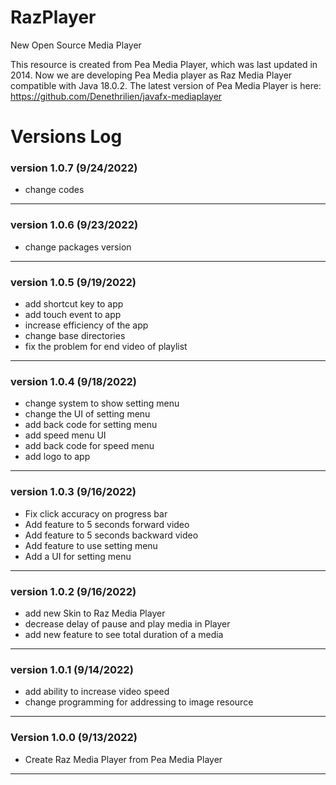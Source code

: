 # RazPlayer
New Open Source Media Player

This resource is created from Pea Media Player, which was last updated in 2014.
Now we are developing Pea Media player as Raz Media Player compatible with Java 18.0.2.
The latest version of Pea Media Player is here: https://github.com/Denethrilien/javafx-mediaplayer




# Versions Log

### version 1.0.7 (9/24/2022)
- change codes

---
### version 1.0.6 (9/23/2022)
- change packages version

---
### version 1.0.5 (9/19/2022)
- add shortcut key to app
- add touch event to app
- increase efficiency of the app
- change base directories
- fix the problem for end video of playlist

---
### version 1.0.4 (9/18/2022)
- change system to show setting menu
- change the UI of setting menu
- add back code for setting menu
- add speed menu UI
- add back code for speed menu
- add logo to app

---
### version 1.0.3 (9/16/2022)
- Fix click accuracy on progress bar
- Add feature to 5 seconds forward video
- Add feature to 5 seconds backward video
- Add feature to use setting menu
- Add a UI for setting menu

---
### version 1.0.2 (9/16/2022)
- add new Skin to Raz Media Player
- decrease delay of pause and play media in Player
- add new feature to see total duration of a media

---
### version 1.0.1 (9/14/2022)
- add ability to increase video speed
- change programming for addressing to image resource

---
### Version 1.0.0 (9/13/2022)
- Create Raz Media Player from Pea Media Player

---